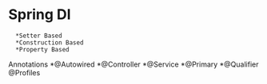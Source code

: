 # Spring DI
      *Setter Based
      *Construction Based
      *Property Based
Annotations
      *@Autowired
      *@Controller
      *@Service
      *@Primary
      *@Qualifier
      @Profiles
